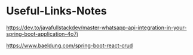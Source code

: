 # Useful-Links-Notes

https://dev.to/javafullstackdev/master-whatsapp-api-integration-in-your-spring-boot-application-4o7j

https://www.baeldung.com/spring-boot-react-crud
